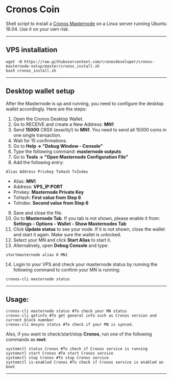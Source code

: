 # Cronos Coin
Shell script to install a [Cronos Masternode]() on a Linux server running Ubuntu 16.04.
Use it on your own risk.
***

## VPS installation
```
wget -N https://raw.githubusercontent.com/cronosdeveloper/cronos-masternode-setup/master/cronos_install.sh
bash cronos_install.sh
```
***

## Desktop wallet setup

After the Masternode is up and running, you need to configure the desktop wallet accordingly. Here are the steps:
1. Open the Cronos Desktop Wallet.
2. Go to RECEIVE and create a New Address: **MN1**
3. Send **15000** CRSX (exactly!) to **MN1**. You need to send all 15000 coins in one single transaction.
4. Wait for 15 confirmations.
5. Go to **Help -> "Debug Window - Console"**
6. Type the following command: **masternode outputs**
7. Go to  **Tools -> "Open Masternode Configuration File"**
8. Add the following entry:
```
Alias Address Privkey TxHash TxIndex
```
* Alias: **MN1**
* Address: **VPS_IP:PORT**
* Privkey: **Masternode Private Key**
* TxHash: **First value from Step 6**
* TxIndex:  **Second value from Step 6**
9. Save and close the file.
10. Go to **Masternode Tab**. If you tab is not shown, please enable it from: **Settings - Options - Wallet - Show Masternodes Tab**
11. Click **Update status** to see your node. If it is not shown, close the wallet and start it again. Make sure the wallet is unlocked.
12. Select your MN and click **Start Alias** to start it.
13. Alternatively, open **Debug Console** and type:
```
startmasternode alias 0 MN1
```
14. Login to your VPS and check your masternode status by running the following command to confirm your MN is running:
```
cronos-cli masternode status
```
***

## Usage:
```
cronos-cli masternode status #To check your MN status
cronos-cli getinfo #To get general info such as Cronos version and current block numnber
cronos-cli mnsync status #To check if your MN is synced.
```
Also, if you want to check/start/stop **Cronos**, run one of the following commands as **root**:

```
systemctl status Cronos #To check if Cronos service is running
systemctl start Cronos #To start Cronos service
systemctl stop Cronos #To stop Cronos service
systemctl is-enabled Cronos #To check if Cronos service is enabled on boot
```
***



